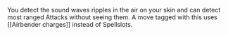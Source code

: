 You detect the sound waves ripples in the air on your skin and can detect most ranged Attacks without seeing them. 
A move tagged with this uses [[Airbender charges]] instead of Spellslots.


